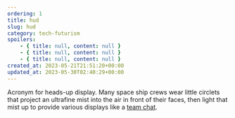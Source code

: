 ```yaml
---
ordering: 1
title: hud
slug: hud
category: tech-futurism
spoilers:
    - { title: null, content: null }
    - { title: null, content: null }
    - { title: null, content: null }
created_at: 2023-05-21T21:51:20+00:00
updated_at: 2023-05-30T02:40:29+00:00
---
```

Acronym for heads-up display. Many space ship crews wear little circlets that project an ultrafine mist into the air in front of their faces, then light that mist up to provide various displays like a [team chat](/category/tech-futurism/team-chat).